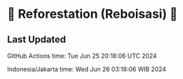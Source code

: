 
# 🌳 Reforestation (Reboisasi) 🌲

## Last Updated

GitHub Actions time: Tue Jun 25 20:18:06 UTC 2024

Indonesia/Jakarta time: Wed Jun 26 03:18:06 WIB 2024
